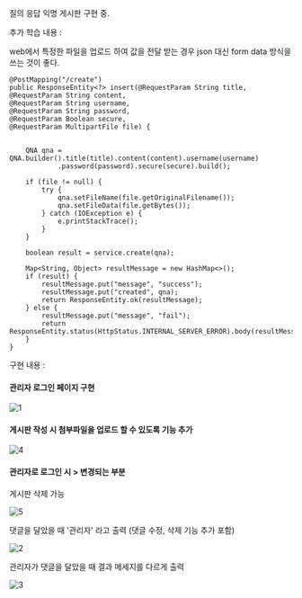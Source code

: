 


질의 응답 익명 게시판 구현 중.



추가 학습 내용 : 

web에서 특정한 파일을 업로드 하여 값을 전달 받는 경우 json 대신 form data 방식을 쓰는 것이 좋다.


```
@PostMapping("/create")
public ResponseEntity<?> insert(@RequestParam String title,
@RequestParam String content,
@RequestParam String username,
@RequestParam String password,
@RequestParam Boolean secure,
@RequestParam MultipartFile file) {
		
		
	QNA qna = QNA.builder().title(title).content(content).username(username)
			.password(password).secure(secure).build();
		
	if (file != null) {
		try {
			qna.setFileName(file.getOriginalFilename());
			qna.setFileData(file.getBytes());
		} catch (IOException e) {
			e.printStackTrace();
		}
	}
		
	boolean result = service.create(qna);

	Map<String, Object> resultMessage = new HashMap<>();
	if (result) {
		resultMessage.put("message", "success");
		resultMessage.put("created", qna);
		return ResponseEntity.ok(resultMessage);
	} else {
		resultMessage.put("message", "fail");
		return ResponseEntity.status(HttpStatus.INTERNAL_SERVER_ERROR).body(resultMessage);
	}	
}
```




구현 내용 :

#### 관리자 로그인 페이지 구현

![1](https://github.com/user-attachments/assets/c516ceb1-cfe0-492b-93c3-c6f4c4503367)


#### 게시판 작성 시 첨부파일을 업로드 할 수 있도록 기능 추가


![4](https://github.com/user-attachments/assets/1290f460-dacc-4ccb-ba81-341940701843)


#### 관리자로 로그인 시 > 변경되는 부분


게시판 삭제 가능 


![5](https://github.com/user-attachments/assets/5cc3110f-031f-4aae-a104-7a3a5c7ff195)


댓글을 달았을 때 '관리자' 라고 출력 (댓글 수정, 삭제 기능 추가 포함)


![2](https://github.com/user-attachments/assets/7a9da4ba-a7f0-4f94-97d1-3cffc425b627)


관리자가 댓글을 달았을 때 결과 메세지를 다르게 출력


![3](https://github.com/user-attachments/assets/c6bc4c38-475b-4315-8974-86fe4859e9e6)




